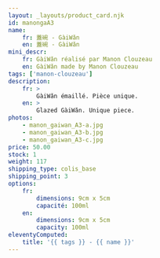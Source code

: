 ```yaml
---
layout: _layouts/product_card.njk
id: manongaA3
name:
    fr: 蓋碗 - GàiWǎn
    en: 蓋碗 - GàiWǎn
mini_descr:
    fr: GàiWǎn réalisé par Manon Clouzeau
    en: GàiWǎn made by Manon Clouzeau
tags: ['manon-clouzeau']
description: 
    fr: >
        GàiWǎn émaillé. Pièce unique.
    en: >
        Glazed GàiWǎn. Unique piece.
photos:
    - manon_gaiwan_A3-a.jpg
    - manon_gaiwan_A3-b.jpg
    - manon_gaiwan_A3-c.jpg
price: 50.00
stock: 1
weight: 117
shipping_type: colis_base
shipping_point: 3
options:
    fr:
        dimensions: 9cm x 5cm
        capacité: 100ml
    en:
        dimensions: 9cm x 5cm
        capacity: 100ml
eleventyComputed:
    title: '{{ tags }} - {{ name }}'
---
```

